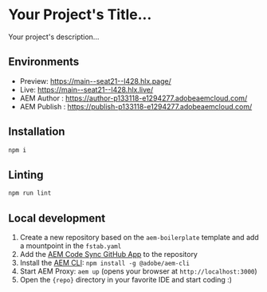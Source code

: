 # Your Project's Title...
Your project's description...

## Environments
- Preview: https://main--seat21--l428.hlx.page/
- Live: https://main--seat21--l428.hlx.live/
- AEM Author : https://author-p133118-e1294277.adobeaemcloud.com/
- AEM Publish : https://publish-p133118-e1294277.adobeaemcloud.com/

## Installation

```sh
npm i
```

## Linting

```sh
npm run lint
```

## Local development

1. Create a new repository based on the `aem-boilerplate` template and add a mountpoint in the `fstab.yaml`
1. Add the [AEM Code Sync GitHub App](https://github.com/apps/aem-code-sync) to the repository
1. Install the [AEM CLI](https://github.com/adobe/helix-cli): `npm install -g @adobe/aem-cli`
1. Start AEM Proxy: `aem up` (opens your browser at `http://localhost:3000`)
1. Open the `{repo}` directory in your favorite IDE and start coding :)
